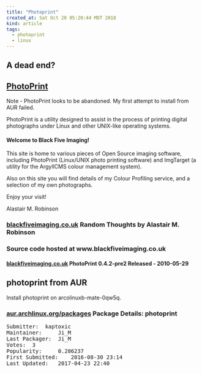 ```yaml
---
title: "Photoprint"
created_at: Sat Oct 20 05:20:44 MDT 2018
kind: article
tags:
  - photoprint
  - linux
---
```


<h2>A dead end?</h2>

<h2>
  <a href="http://www.blackfiveimaging.co.uk/index.php?article=02Software%2F01PhotoPrint" target="_blank">PhotoPrint</a>
</h2>

Note - PhotoPrint looks to be abandoned. My first attempt to install from AUR failed.

PhotoPrint is a utility designed to assist in the process of printing digital photographs under Linux and other UNIX-like operating systems.

<h4>Welcome to Black Five Imaging!</h4>

This site is home to various pieces of Open Source imaging software,
including PhotoPrint (Linux/UNIX photo printing software) and ImgTarget
(a utility for the ArgyllCMS colour management system).

Also on this site you will find details of my Colour Profiling service,
and a selection of my own photographs.

Enjoy your visit!

Alastair M. Robinson 

<h3>
  <a href="http://www.blackfiveimaging.co.uk/index.php?article=04Miscellaneous%2F02Random+Thoughts" target="_blank">blackfiveimaging.co.uk</a>
  Random Thoughts by Alastair M. Robinson 
</h3>

<h3>Source code hosted at www.blackfiveimaging.co.uk</h3>

<h4>
  <a href="http://www.blackfiveimaging.co.uk/index.php?article=02Software%2F01PhotoPrint%2FPhotoPrint+0.4.2-Pre2+Released" target="_blank">blackfiveimaging.co.uk</a>
  PhotoPrint 0.4.2-pre2 Released - 2010-05-29
</h4>

<h2>photoprint from AUR</h2>

Install photoprint on arcolinuxb-mate-0qw5q.

<h3>
  <a href="https://aur.archlinux.org/packages/photoprint/" target="_blank">aur.archlinux.org/packages</a>
  Package Details: photoprint
</h3>

<pre>
Submitter: 	kaptoxic
Maintainer: 	Ji_M
Last Packager: 	Ji_M
Votes: 	3
Popularity: 	0.286237
First Submitted: 	2016-08-30 23:14
Last Updated: 	2017-04-23 22:40
</pre>

<!--
html boilerplate fragments
<a href="" target="_blank"></a>
<a name=""></a>
<img src="" width="400px">
<ul>
  <li></li>
  <li><a href="" target="_blank"></a></li>
</ul>
<pre>
</pre>
<p style="margin-bottom: 2em;"></p>
<hr style="border: 0; height: 3px; background: #333; background-image: linear-gradient(to right, #ccc, #333, #ccc);">
<pre><code>
</code></pre>
<math xmlns='http://www.w3.org/1998/Math/MathML' display='block'>
</math>
-->

